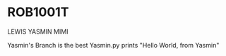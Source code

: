 # ROB1001T
LEWIS
YASMIN
MIMI


Yasmin's Branch is the best
Yasmin.py prints "Hello World, from Yasmin"
